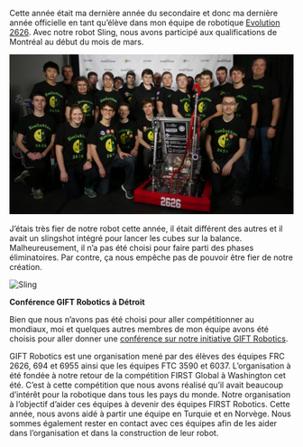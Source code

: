 Cette année était ma dernière année du secondaire et donc ma dernière année officielle en tant qu’élève dans mon équipe de robotique [Evolution 2626](https://evolution2626.org). Avec notre robot Sling, nous avons participé aux qualifications de Montréal au début du mois de mars.

![Équipe de robotique 2018](/images/equipe-2018.jpg)

J’étais très fier de notre robot cette année, il était différent des autres et il avait un slingshot intégré pour lancer les cubes sur la balance. Malheureusement, il n’a pas été choisi pour faire parti des phases éliminatoires. Par contre, ça nous empêche pas de pouvoir être fier de notre création.

![Sling](https://i.imgur.com/DtP9qazh.jpg)


**Conférence GIFT Robotics à Détroit**

Bien que nous n’avons pas été choisi pour aller compétitionner au mondiaux, moi et quelques autres membres de mon équipe avons été choisis pour aller donner une [conférence sur notre initiative GIFT Robotics](https://www.firstchampionship.org/gift-robotics-global-initiative).

GIFT Robotics est une organisation mené par des élèves des équipes FRC 2626, 694 et 6955 ainsi que les équipes FTC 3590 et 6037. L’organisation à été fondée à notre retour de la compétition FIRST Global à Washington cet été. C’est à cette compétition que nous avons réalisé qu’il avait beaucoup d’intérêt pour la robotique dans tous les pays du monde. Notre organisation à l’objectif d’aider ces équipes à devenir des équipes FIRST Robotics. Cette année, nous avons aidé à partir une équipe en Turquie et en Norvège. Nous sommes également rester en contact avec ces équipes afin de les aider dans l’organisation et dans la construction de leur robot.
